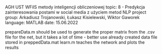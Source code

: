 AGH UST WFiIS
metody inteligencji obliczeniowej
topic: 8 - Predykcja zainteresowania postami w social media z użyciem metod NLP
project group: Arkadiusz Trojanowski, Łukasz Kisielewski, Wiktor Gaworek
language: MATLAB
date: 15.06.2022

prepareData.m should be used to generate the proper matrix from the .csv file for the net, but it takes a lot of time - better use already created data file stored in preppedData.mat
learn.m teaches the network and plots the results
